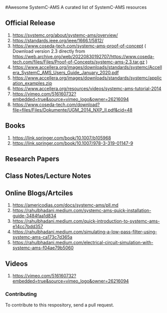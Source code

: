 #Awesome SystemC-AMS
A curated list of SystemC-AMS resources

## Official Release
1. https://systemc.org/about/systemc-ams/overview/
2. https://standards.ieee.org/ieee/1666.1/5812/
3. https://www.coseda-tech.com/systemc-ams-proof-of-concept ( Download version 2.3 directly from https://web.archive.org/web/20220830192707/https://www.coseda-tech.com/files/Files/Proof-of-Concepts/systemc-ams-2.3.tar.gz )
4. https://www.accellera.org/images/downloads/standards/systemc/Accellera_SystemC_AMS_Users_Guide_January_2020.pdf
5. https://www.accellera.org/images/downloads/standards/systemc/application_examples.zip
6. https://www.accellera.org/resources/videos/systemc-ams-tutorial-2014
7. https://vimeo.com/516160732?embedded=true&source=vimeo_logo&owner=26216094
8. https://www.coseda-tech.com/download?file=files/Files/Dokumente/UGM_2014_NXP_II.pdf&cid=48

## Books
1. https://link.springer.com/book/10.1007/b105968
2. https://link.springer.com/book/10.1007/978-3-319-01147-9

## Research Papers



## Class Notes/Lecture Notes

## Online Blogs/Artciles
1. https://americodias.com/docs/systemc-ams/pll.md
2. https://rahulbhadani.medium.com/systemc-ams-quick-installation-guide-3484faa1d834
3. https://rahulbhadani.medium.com/quick-introduction-to-systemc-ams-e14cc7bdd357
4. https://rahulbhadani.medium.com/simulating-a-low-pass-filter-using-systemc-ams-ca173c7d365a
5. https://rahulbhadani.medium.com/electrical-circuit-simulation-with-systemc-ams-f04ae79b5060

## Videos
1. https://vimeo.com/516160732?embedded=true&source=vimeo_logo&owner=26216094

### Contributing
To contribute to this respository, send a pull request. 
